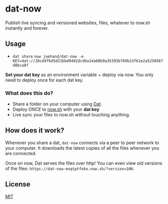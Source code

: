 # dat-now

Publish live syncing and versioned websites, files, whatever to now.sh instantly and forever.

## Usage

* `dat share`
`now joehand/dat-now -e KEY=dat://28cddf6d5d21bbd9492dcdba14a68b9a35393b769b15f61e2a5258567d8bca8f`

**Set your dat key** as an environment variable + deploy via now. You only need to deploy once for each dat key.

### What does this do?

* Share a folder on your computer using [Dat](github.com/datproject/dat).
* Deploy *ONCE* to [now.sh](https://zeit.co/now) with your **dat key**
* Live sync your files to now.sh without touching anything.



## How does it work?

Whenever you share a dat, `dat-now` connects via a peer to peer network to your computer. It downloads the latest copies of all the files whenever you are connected.

Once on now, Dat serves the files over http! You can even view old versions of the files: `https://dat-now-enqtptfoko.now.sh/?version=100`.

## License

[MIT](LICENSE.md)
